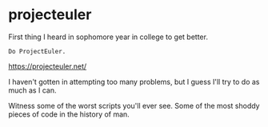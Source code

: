 projecteuler
============

First thing I heard in sophomore year in college to get better.

```
Do ProjectEuler.
```

https://projecteuler.net/

I haven't gotten in attempting too many problems, but I guess I'll try
to do as much as I can.

Witness some of the worst scripts you'll ever see. Some of the most
shoddy pieces of code in the history of man.

